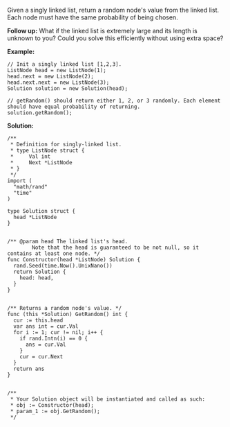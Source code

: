 Given a singly linked list, return a random node's value from the linked list. Each node must have the same probability of being chosen.

**Follow up:**
What if the linked list is extremely large and its length is unknown to you? Could you solve this efficiently without using extra space?

**Example:**
```
// Init a singly linked list [1,2,3].
ListNode head = new ListNode(1);
head.next = new ListNode(2);
head.next.next = new ListNode(3);
Solution solution = new Solution(head);

// getRandom() should return either 1, 2, or 3 randomly. Each element should have equal probability of returning.
solution.getRandom();
```

**Solution:**

```golang
/**
 * Definition for singly-linked list.
 * type ListNode struct {
 *     Val int
 *     Next *ListNode
 * }
 */
import (
  "math/rand"
  "time"
)

type Solution struct {
  head *ListNode
}


/** @param head The linked list's head.
        Note that the head is guaranteed to be not null, so it contains at least one node. */
func Constructor(head *ListNode) Solution {
  rand.Seed(time.Now().UnixNano())
  return Solution {
    head: head,
  }
}


/** Returns a random node's value. */
func (this *Solution) GetRandom() int {
  cur := this.head
  var ans int = cur.Val
  for i := 1; cur != nil; i++ {
    if rand.Intn(i) == 0 {
      ans = cur.Val
    }
    cur = cur.Next
  }
  return ans
}


/**
 * Your Solution object will be instantiated and called as such:
 * obj := Constructor(head);
 * param_1 := obj.GetRandom();
 */
```
